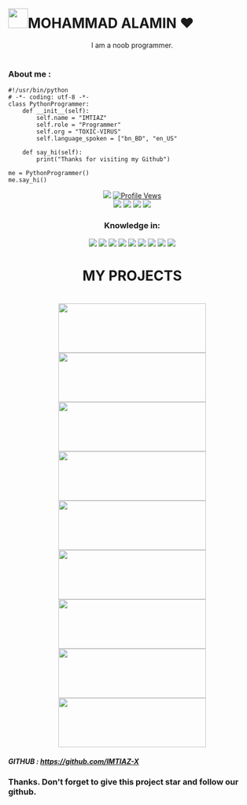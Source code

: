 <p align='center' class="main">
<h1><img height="40" src="https://raw.githubusercontent.com/innng/innng/master/assets/kyubey.gif"/>MOHAMMAD ALAMIN ❤️
</h1>
<div align="center">I am a noob programmer.</div>
<br>
<h3 align="left">About me :</h3>


````
#!/usr/bin/python
# -*- coding: utf-8 -*-
class PythonProgrammer:
    def __init__(self):
        self.name = "IMTIAZ"
        self.role = "Programmer"
        self.org = "TOXIC-VIRUS"
        self.language_spoken = ["bn_BD", "en_US"

    def say_hi(self):
        print("Thanks for visiting my Github")

me = PythonProgrammer()
me.say_hi()
````

<div align="center">
	<a href="https://hits.seeyoufarm.com" title="Profile Hits"><img
			src="https://hits.seeyoufarm.com/api/count/incr/badge.svg?url=https://github.com/ITSN0B1T4&count_bg=%2379C83D&title_bg=%23555555&icon=github.svg&icon_color=%23E7E7E7&title=Hits&edge_flat=false" /></a>
	<a href="https://github.com/IMTIAZ-X"><img src="https://komarev.com/ghpvc/?username=ITSN0B1T4&label=Profile%20views&color=0e75b6&style=flat"
			title="Profile Vews"></a>
</div>

<div align="center">
	<a href="https://m.me/ITSN0B1T4" class="main">
		<img src="https://img.shields.io/badge/Messenger-00B2FF?style=for-the-badge&logo=messenger&logoColor=white"></a>
	<a href="hide" class="main">
		<img src="https://img.shields.io/badge/Facebook-1877F2?style=for-the-badge&logo=facebook&logoColor=white"></a>
	<a href="hide" class="main">
		<img src="https://img.shields.io/badge/Instagram-E4405F?style=for-the-badge&logo=instagram&logoColor=white"></a>
	<a href="https://github.com/IMTIAZ-X" class="main">
		<img src="https://img.shields.io/badge/GitHub-100000?style=for-the-badge&logo=github&logoColor=white"></a>
</div>

<div align="center">
	<h3>Knowledge in:</h3>
	<img src="https://img.shields.io/badge/Python-3776AB?style=for-the-badge&logo=python&logoColor=white">
	<img src="https://img.shields.io/badge/HTML-239120?style=for-the-badge&logo=html5&logoColor=white">
	<img src="https://img.shields.io/badge/CSS-239120?&style=for-the-badge&logo=css3&logoColor=white">
	<img src="https://img.shields.io/badge/PHP-777BB4?style=for-the-badge&logo=php&logoColor=white">
	<img src="https://img.shields.io/badge/Markdown-000000?style=for-the-badge&logo=markdown&logoColor=white">
	<img src="https://img.shields.io/badge/Shell_Script-121011?style=for-the-badge&logo=gnu-bash&logoColor=white">
	<img src="https://img.shields.io/badge/Bootstrap-563D7C?style=for-the-badge&logo=bootstrap&logoColor=white">
	<img src="https://img.shields.io/badge/JAVASCRIPT-00000F?style=for-the-badge&logo=JavaScript&logoColor=yellow">
	<img src="https://img.shields.io/badge/FIREBASE-000000?style=for-the-badge&logo=firebase&logoColor=yellow">
</div>

<div align="center">
  <h1>MY PROJECTS<h1>
	<a href="https://github.com/IMTIAZ-X/SMS-Bomber.git"><img src="" height="100" width="300"></a>
	<a href="https://github.com/ITSN0B1T4/tpcracker"><img src="https://github-readme-stats.vercel.app/api/pin/?username=ITSN0B1T4&repo=tpcracker&theme=dark" height="100" width="300"></a>
<a href="https://github.com/ITSN0B1T4/ROBI-CIRCLE"><img src="https://github-readme-stats.vercel.app/api/pin/?username=ITSN0B1T4&repo=ROBI-CIRCLE&theme=dark" height="100" width="300"></a>
<a href="https://github.com/ITSN0B1T4/TXBOMBX"><img src="https://github-readme-stats.vercel.app/api/pin/?username=ITSN0B1T4&repo=TXBOMBX&theme=dark" height="100" width="300"></a>
<a href="https://github.com/ITSN0B1T4/maskurl"><img src="https://github-readme-stats.vercel.app/api/pin/?username=ITSN0B1T4&repo=maskurl&theme=dark" height="100" width="300"></a>
<a href="https://github.com/ITSN0B1T4/bash-enc"><img src="https://github-readme-stats.vercel.app/api/pin/?username=ITSN0B1T4&repo=bash-enc&theme=dark" height="100" width="300"></a>
<a href="https://github.com/ITSN0B1T4/encrypt"><img src="https://github-readme-stats.vercel.app/api/pin/?username=ITSN0B1T4&repo=encrypt&theme=dark" height="100" width="300"></a>
<a href="https://github.com/ITSN0B1T4/ushort"><img src="https://github-readme-stats.vercel.app/api/pin/?username=ITSN0B1T4&repo=ushort&theme=dark" height="100" width="300"></a>
<a href="https://github.com/ITSN0B1T4/bpkg"><img src="https://github-readme-stats.vercel.app/api/pin/?username=ITSN0B1T4&repo=bpkg&theme=dark" height="100" width="300"></a>
</div>







##### GITHUB : https://github.com/IMTIAZ-X


### Thanks. Don't forget to give this project star and follow our github.
